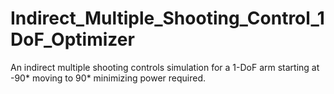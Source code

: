 # Indirect_Multiple_Shooting_Control_1DoF_Optimizer
An indirect multiple shooting controls simulation for a 1-DoF arm starting at -90* moving to 90* minimizing power required.
